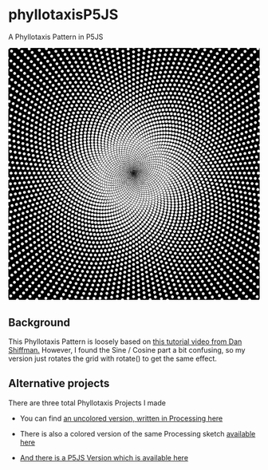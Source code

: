 # phyllotaxisP5JS
A Phyllotaxis Pattern in P5JS


![phyllotaxisP5JSDemoImage](https://github.com/johnnyawesome/phyllotaxisP5JS/blob/master/PhyllotaxisP5JS/DemoImage/phyllotaxisP5JSDemoImage.jpg)

## Background
This Phyllotaxis Pattern is loosely based on [this tutorial video from Dan Shiffman.](https://www.youtube.com/watch?v=KWoJgHFYWxY)
However, I found the Sine / Cosine part a bit confusing, so my version just rotates the grid with rotate() to get the same effect.

## Alternative projects
There are three total Phyllotaxis Projects I made

- You can find [an uncolored version, written in Processing here](https://github.com/johnnyawesome/PhyllotaxisSunflowerPattern)  

- There is also a colored version of the same Processing sketch [available here](https://github.com/johnnyawesome/PhyllotaxisSunflowerColored)

- [And there is a P5JS Version which is available here](https://github.com/johnnyawesome/phyllotaxisP5JS)
